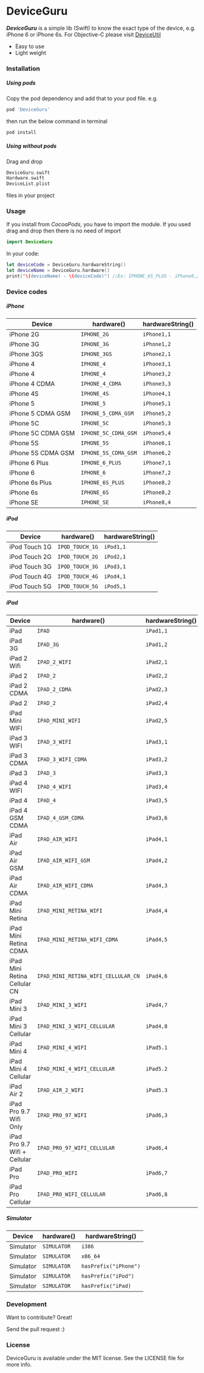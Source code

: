 # DeviceGuru

***DeviceGuru*** is a simple lib (Swift) to know the exact type of the device, e.g. iPhone 6 or iPhone 6s. For Objective-C please visit [DeviceUtil](https://github.com/InderKumarRathore/DeviceUtil)
  - Easy to use
  - Light weight


### Installation

##### Using pods
Copy the pod dependency and add that to your pod file. e.g.

```sh
pod 'DeviceGuru'
```
then run the below command in terminal
```sh
pod install
```

##### Using without pods
Drag and drop
``` swift
DeviceGuru.swift
Hardware.swift
DeviceList.plist
```

files in your project

### Usage
If you install from *CocoaPods*, you have to import the module. If you used drag and drop then there is no need of import
``` swift
import DeviceGuru 
```
In your code:
``` swift
let deviceCode = DeviceGuru.hardwareString()
let deviceName = DeviceGuru.hardware()
print("\(deviceName) - \(deviceCode)") //Ex: IPHONE_6S_PLUS - iPhone8,2
```

### Device codes
##### iPhone
Device | hardware() | hardwareString()
--- | --- | ---
iPhone 2G | ```IPHONE_2G``` | ```iPhone1,1```
iPhone 3G | ```IPHONE_3G``` | ```iPhone1,2```
iPhone 3GS| ```IPHONE_3GS``` | ```iPhone2,1```
iPhone 4| ```IPHONE_4``` | ```iPhone3,1```
iPhone 4| ```IPHONE_4``` | ```iPhone3,2```
iPhone 4 CDMA| ```IPHONE_4_CDMA``` | ```iPhone3,3```
iPhone 4S| ```IPHONE_4S``` | ```iPhone4,1```
iPhone 5| ```IPHONE_5``` | ```iPhone5,1```
iPhone 5 CDMA GSM | ```IPHONE_5_CDMA_GSM``` | ```iPhone5,2```
iPhone 5C | ```IPHONE_5C``` | ```iPhone5,3```
iPhone 5C CDMA GSM | ```IPHONE_5C_CDMA_GSM``` | ```iPhone5,4```
iPhone 5S | ```IPHONE_5S``` | ```iPhone6,1```
iPhone 5S CDMA GSM | ```IPHONE_5S_CDMA_GSM``` | ```iPhone6,2```
iPhone 6 Plus | ```IPHONE_6_PLUS``` | ```iPhone7,1```
iPhone 6 | ```IPHONE_6``` | ```iPhone7,2```
iPhone 6s Plus | ```IPHONE_6S_PLUS``` | ```iPhone8,2```
iPhone 6s | ```IPHONE_6S``` | ```iPhone8,2```
iPhone SE | ```IPHONE_SE``` | ```iPhone8,4```

##### iPod
Device | hardware() | hardwareString()
--- | ---- | ---
iPod Touch 1G| ```IPOD_TOUCH_1G``` | ```iPod1,1```
iPod Touch 2G| ```IPOD_TOUCH_2G``` | ```iPod2,1```
iPod Touch 3G| ```IPOD_TOUCH_3G``` | ```iPod3,1```
iPod Touch 4G| ```IPOD_TOUCH_4G``` | ```iPod4,1```
iPod Touch 5G| ```IPOD_TOUCH_5G``` | ```iPod5,1```

##### iPad
Device | hardware() | hardwareString()
--- | --- | ---
iPad | ```IPAD``` | ```iPad1,1```
iPad 3G | ```IPAD_3G``` | ```iPad1,2```
iPad 2 Wifi | ```IPAD_2_WIFI``` | ```iPad2,1```
iPad 2 | ```IPAD_2 ``` | ```iPad2,2```
iPad 2 CDMA | ```IPAD_2_CDMA``` | ```iPad2,3```
iPad 2 | ```IPAD_2``` | ```iPad2,4```
iPad Mini WIFI | ```IPAD_MINI_WIFI``` | ```iPad2,5```
iPad 3 WIFI | ```IPAD_3_WIFI``` | ```iPad3,1```
iPad 3 CDMA | ```IPAD_3_WIFI_CDMA``` | ```iPad3,2```
iPad 3 | ```IPAD_3``` | ```iPad3,3```
iPad 4 WIFI | ```IPAD_4_WIFI``` | ```iPad3,4```
iPad 4 | ```IPAD_4``` | ```iPad3,5```
iPad 4 GSM CDMA | ```IPAD_4_GSM_CDMA``` | ```iPad3,6```
iPad Air | ```IPAD_AIR_WIFI``` | ```iPad4,1```
iPad Air GSM  | ```IPAD_AIR_WIFI_GSM``` | ```iPad4,2```
iPad Air CDMA  | ```IPAD_AIR_WIFI_CDMA``` | ```iPad4,3```
iPad Mini Retina  | ```IPAD_MINI_RETINA_WIFI``` | ```iPad4,4```
iPad Mini Retina CDMA  | ```IPAD_MINI_RETINA_WIFI_CDMA``` | ```iPad4,5```
iPad Mini Retina Cellular CN  | ```IPAD_MINI_RETINA_WIFI_CELLULAR_CN``` | ```iPad4,6```
iPad Mini 3  | ```IPAD_MINI_3_WIFI``` | ```iPad4,7```
iPad Mini 3 Cellular  | ```IPAD_MINI_3_WIFI_CELLULAR``` | ```iPad4,8```
iPad Mini 4  | ```IPAD_MINI_4_WIFI``` | ```iPad5.1```
iPad Mini 4 Cellular  | ```IPAD_MINI_4_WIFI_CELLULAR``` | ```iPad5.2```
iPad Air 2  | ```IPAD_AIR_2_WIFI``` | ```iPad5.3```
iPad Pro 9.7 Wifi Only  | ```IPAD_PRO_97_WIFI``` | ```iPad6,3```
iPad Pro 9.7 Wifi + Cellular  | ```IPAD_PRO_97_WIFI_CELLULAR``` | ```iPad6,4```
iPad Pro  | ```IPAD_PRO_WIFI``` | ```iPad6,7```
iPad Pro Cellular  | ```IPAD_PRO_WIFI_CELLULAR``` | ```iPad6,8```

##### Simulator
Device | hardware() | hardwareString()
--- | --- | ---
Simulator  | ```SIMULATOR``` | ```i386```
Simulator  | ```SIMULATOR``` | ```x86_64```
Simulator  | ```SIMULATOR``` | ```hasPrefix("iPhone")```
Simulator  | ```SIMULATOR``` | ```hasPrefix("iPod")```
Simulator  | ```SIMULATOR``` | ```hasPrefix("iPad)```



### Development

Want to contribute? Great!

Send the pull request :)


### License
DeviceGuru is available under the MIT license. See the LICENSE file for more info.



